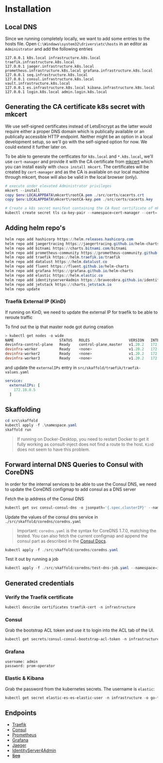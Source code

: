 # Installation

## Local DNS

Since we running completely locally, we want to add some entries to the hosts file.
Open `C:\Windows\system32\drivers\etc\hosts` in an editor as `Administrator` and add the following entries

```text
127.0.0.1 k8s.local infrastructure.k8s.local traefik.infrastructure.k8s.local
127.0.0.1 jaeger.infrastructure.k8s.local prometheus.infrastructure.k8s.local grafana.infrastructure.k8s.local
127.0.0.1 seq.infrastructure.k8s.local
127.0.0.1 consul.infrastructure.k8s.local vault.infrastructure.k8s.local
127.0.0.1 es.infrastructure.k8s.local kibana.infrastructure.k8s.local
127.0.0.1 login.k8s.local admin.login.k8s.local
```

## Generating the CA certificate k8s secret with mkcert

We use self-signed certificates instead of LetsEncrypt as the latter would require either a proper DNS domain which is publically available or an publically accessible HTTP endpoint. Neither might be an option in a local development setup, so we'll go with the self-signed option for now. We could extend it further later on.

To be able to generate the certficates for `k8s.local` and `*.k8s.local`, we'll use `cert-manager` and provide it with the CA certificate from [mkcert](https://github.com/FiloSottile/mkcert) which you can install easily with `choco install mkcert`. The certificates will be created by `cert-manager` and as the CA is available on our local machine through mkcert, those will also be valid in the local browser (only).

```powershell
# execute under elevated Administrator privileges
mkcert --install
copy $env:LOCALAPPDATA\mkcert\rootCA.pem ./src/certs/cacerts.crt
copy $env:LOCALAPPDATA\mkcert\rootCA-key.pem ./src/certs/cacerts.key

# Create a k8s secret manifest containing the CA Root certificate of mkcert
kubectl create secret tls ca-key-pair --namespace=cert-manager --cert=./src/certs/cacerts.crt --key=./src/certs/cacerts.key  --dry-run=client -o yaml > ./src/skaffold/cert-manager/crds/cacerts.yaml
```

## Adding helm repo's

```powershell
helm repo add hashicorp https://helm.releases.hashicorp.com
helm repo add jaegertracing https://jaegertracing.github.io/helm-charts
helm repo add bitnami https://charts.bitnami.com/bitnami
helm repo add prometheus-community https://prometheus-community.github.io/helm-charts
helm repo add traefik https://helm.traefik.io/traefik
helm repo add datalust https://helm.datalust.co
helm repo add fluent https://fluent.github.io/helm-charts
helm repo add grafana https://grafana.github.io/helm-charts
helm repo add elastic https://helm.elastic.co
helm repo add identityserver4admin https://bravecobra.github.io/identityserver4.admin-helm/charts/
helm repo add jetstack https://charts.jetstack.io
helm repo update
```

### Traefik External IP (KinD)

If running on KinD, we need to update the external IP for traefik to be able to reroute traffic

To find out the ip that master node got during creation

```powershell
> kubectl get nodes -o wide
NAME                     STATUS   ROLES                  VERSION   INTERNAL-IP
devinfra-control-plane   Ready    control-plane,master   v1.20.2   172.18.0.5
devinfra-worker          Ready    <none>                 v1.20.2   172.18.0.3
devinfra-worker2         Ready    <none>                 v1.20.2   172.18.0.2
devinfra-worker3         Ready    <none>                 v1.20.2   172.18.0.4
```

and update the `externalIPs` entry in `src/skaffold/traefik/traefik-values.yaml`

```yaml
service:
  externalIPs: [
    172.18.0.5
  ]
```

## Skaffolding

```powershell
cd src\skaffold
kubectl apply -f .\namespace.yaml
skaffold run
```

> If running on Docker-Desktop, you need to restart Docker to get it fully working as consult-inject does not find a route to the host. `KinD` does not seem to have this problem.

## Forward internal DNS Queries to Consul with CoreDNS

In order for the internal services to be able to use the Consul DNS, we need to update the CoreDNS configmap to add consul as a DNS server

Fetch the ip address of the Consul DNS

```powershell
kubectl get svc consul-consul-dns -o jsonpath='{.spec.clusterIP}' --namespace=infrastructure
```

Update the values of the consul dns service in `./src/skaffold/coredns/coredns.yaml`

> Important: `coredns.yaml` is the syntax for CoreDNS 1.7.0, matching the tested. You can also fetch the current configmap and append the consul part as described in the [Consul Docs](https://www.consul.io/docs/k8s/dns).

```powershell
kubectl apply -f ./src/skaffold/coredns/coredns.yaml
```

Test it out by running a job

```powershell
kubectl apply -f ./src/skaffold/coredns/test-dns-job.yaml --namespace=infrastructure
```

## Generated credentials

### Verify the Traefik certificate

```powershell
kubectl describe certificates traefik-cert -n infrastructure
```

### Consul

Grab the bootstrap ACL token and use it to login into the ACL tab of the UI.

```powershell
kubectl get secrets/consul-consul-bootstrap-acl-token -n infrastructure --template={{.data.token}} | base64 -d
```

### Grafana

```text
username: admin
password: prom-operator
```

### Elastic & Kibana

Grab the password from the kubernetes secrets. The username is `elastic`:

```powershell
kubectl get secret elastic-es-es-elastic-user -n infrastructure -o go-template='{{.data.elastic | base64decode}}'
```

## Endpoints

- [Traefik](https://traefik.infrastructure.k8s.local/dashboard/)
- [Consul](https://consul.infrastructure.k8s.local/)
- [Prometheus](https://prometheus.infrastructure.k8s.local/)
- [Grafana](https://grafana.infrastructure.k8s.local/)
- [Jaeger](https://jaeger.infrastructure.k8s.local/)
- [IdentityServer4Admin](http://admin.login.k8s.local/)
- [~~Seq~~](https://seq.infrastructure.k8s.local/)
